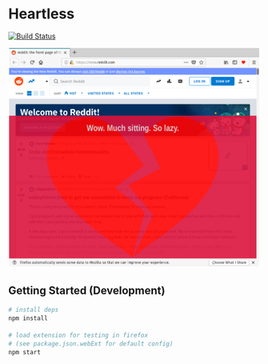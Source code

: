# Heartless

[![Build Status](https://travis-ci.com/pckilgore/heartless.svg?branch=master)](https://travis-ci.com/pckilgore/heartless)

![Heartless, if you've been REALLY lazy](https://github.com/pckilgore/heartless/blob/master/dist/bad_day.png)

## Getting Started (Development)

```bash
# install deps
npm install

# load extension for testing in firefox
# (see package.json.webExt for default config)
npm start
```
